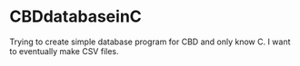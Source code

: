 # CBDdatabaseinC
Trying to create simple database program for CBD and only know C.
I want to eventually make CSV files.
